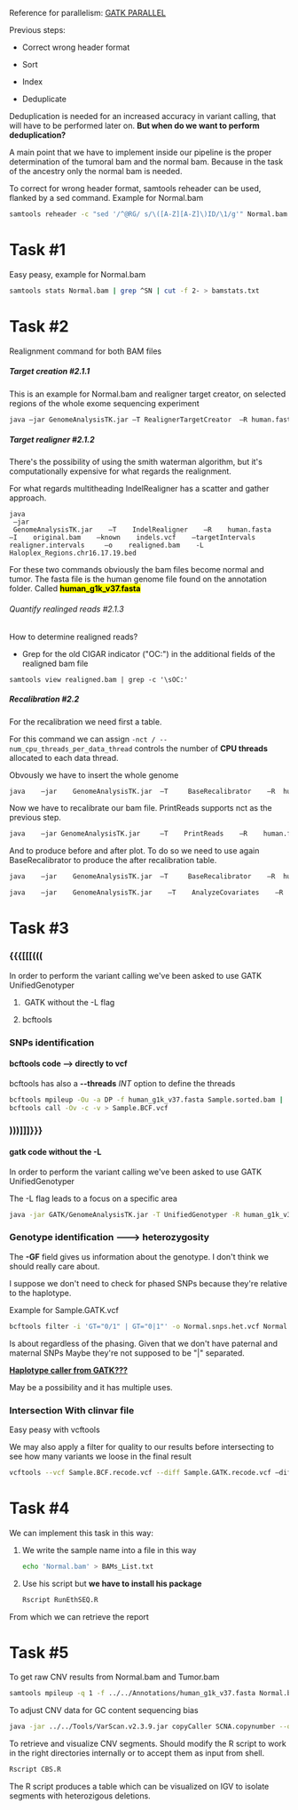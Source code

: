 Reference for parallelism:  [GATK PARALLEL](https://gatkforums.broadinstitute.org/gatk/discussion/1975/how-can-i-use-parallelism-to-make-gatk-tools-run-faster)

Previous steps:

- Correct wrong header format

- Sort

- Index

- Deduplicate

Deduplication is needed for an increased accuracy in variant calling, that will have to be performed later on. **But when do we want to perform deduplication?**



A main point that we have to implement inside our pipeline is the proper determination of the tumoral bam and the normal bam. Because in the task of the ancestry only the normal bam is needed.


To correct for wrong header format, samtools reheader can be used, flanked by a sed command. Example for Normal.bam

```bash
samtools reheader -c "sed '/^@RG/ s/\([A-Z][A-Z]\)ID/\1/g'" Normal.bam > Normal.RGcorrected.bam
```


# Task #1

Easy peasy, example for Normal.bam

```bash
samtools stats Normal.bam | grep ^SN | cut -f 2- > bamstats.txt
```

# Task #2

Realignment command for both BAM files

##### Target creation  #2.1.1

This is an example for Normal.bam and realigner target creator, on selected regions of the whole exome sequencing experiment

```bash
java –jar GenomeAnalysisTK.jar –T RealignerTargetCreator  –R human.fasta –I    Normal.bam    –known    indels.vcf –o realigner.intervals -L Haloplex_Regions.chr16.17.19.bed     
```

##### Target realigner #2.1.2

There's the possibility of using the smith waterman algorithm, but it's computationally expensive for what regards the realignment.

For what regards multitheading IndelRealigner has a scatter and gather approach.

```{bash}
java    
 –jar    
 GenomeAnalysisTK.jar    –T    IndelRealigner    –R    human.fasta    –I    original.bam    –known    indels.vcf    –targetIntervals    realigner.intervals     –o    realigned.bam    -L Haloplex_Regions.chr16.17.19.bed
```

For these two commands obviously the bam files become normal and tumor. The fasta file is the human genome file found on the annotation folder. Called **<mark>human_g1k_v37.fasta</mark>**

###### Quantify realinged reads #2.1.3

How to determine realigned reads?

- Grep for the old CIGAR indicator ("OC:") in the additional fields of the realigned bam file

```{bash}
samtools view realigned.bam | grep -c '\sOC:'
```

##### Recalibration #2.2

For the recalibration we need first a table.

For this command we can assign `-nct / --num_cpu_threads_per_data_thread`  controls the number of **CPU threads** allocated to each data thread.

Obvously we have to insert the whole genome

```bash
java    –jar    GenomeAnalysisTK.jar  –T     BaseRecalibrator    –R  human.fasta     –I  realigned.bam  –knownSites     dbsnp137.vcf       –knownSites gold.standard.indels.vcf –o    recal.table -L Haloplex_Regions.chr16.17.19.bed   
```

Now we have to recalibrate our bam file. PrintReads supports nct as the previous step.

```bash
java    –jar GenomeAnalysisTK.jar     –T    PrintReads    –R    human.fasta    –I     realigned.bam    –BQSR    recal.table    –o    recal.bam  -L Haloplex_Regions.chr16.17.19.bed
```

And to produce before and after plot. To do so we need to use again BaseRecalibrator to produce the after recalibration table.

```bash
java    –jar    GenomeAnalysisTK.jar  –T     BaseRecalibrator    –R  human.fasta     –I  realigned.bam  –knownSites     dbsnp137.vcf       –knownSites gold.standard.indels.vcf  -BQSR recal.table  –o    after_recal.table -L Haloplex_Regions.chr16.17.19.bed   
```

```bash
java    –jar    GenomeAnalysisTK.jar    –T    AnalyzeCovariates    –R    human.fasta    –before    recal.table    –after    after_recal.table    –plots    recal_plots.pdf    
```

# Task #3

### {{{[[[(((

In order to perform the variant calling we've been asked to use GATK UnifiedGenotyper

1.  GATK without the -L flag

2.  bcftools

### SNPs identification

#### bcftools code -->  directly to vcf

bcftools has also a **--threads** *INT*  option to define the threads

```bash
bcftools mpileup -Ou -a DP -f human_g1k_v37.fasta Sample.sorted.bam |
bcftools call -Ov -c -v > Sample.BCF.vcf
```
### )))]]]}}}
#### gatk code without the -L

In order to perform the variant calling we've been asked to use GATK UnifiedGenotyper

The -L flag leads to a focus on a specific area

```bash
java -jar GATK/GenomeAnalysisTK.jar -T UnifiedGenotyper -R human_g1k_v37.fasta -I Sample.sorted.bam -o Sample.GATK.vcf -L Haloplex_Regions.chr16.17.19.bed
```

### Genotype identification ---> heterozygosity

The **-GF** field gives us information about the genotype. I don't think we should really care about.

I suppose we don't need to check for phased SNPs because they're relative to the haplotype.

Example for Sample.GATK.vcf

```bash
bcftools filter -i 'GT="0/1" | GT="0|1"' -o Normal.snps.het.vcf Normal.snps.vcf
```

Is about regardless of the phasing. Given that we don't have paternal and maternal SNPs Maybe they're not supposed to be "|" separated.

<u>**Haplotype caller from GATK???**</u>

May be a possibility and it has multiple uses.



### Intersection With clinvar file

Easy peasy with vcftools

We may also apply a filter for quality to our results before intersecting to see how many variants we loose in the final result

```bash
vcftools --vcf Sample.BCF.recode.vcf --diff Sample.GATK.recode.vcf –diff-site
```

# Task #4

We can implement this task in this way:

1. We write the sample name into a file in this way 
   
   ```bash
   echo 'Normal.bam' > BAMs_List.txt
   ```

2. Use his script but **we have to install his package**
   
   ```bash
   Rscript RunEthSEQ.R
   ```

From which we can retrieve the report

# Task #5
To get raw CNV results from Normal.bam and Tumor.bam
```bash
samtools mpileup -q 1 -f ../../Annotations/human_g1k_v37.fasta Normal.bam Tumor.bam | java -jar ../../Tools/VarScan.v2.3.9.jar copynumber --output-file SCNA --mpileup 1
```

To adjust CNV data for GC content sequencing bias
```bash
java -jar ../../Tools/VarScan.v2.3.9.jar copyCaller SCNA.copynumber --output-file SCNA.copynumber.called
```

To retrieve and visualize CNV segments. Should modify the R script to work in the right directories internally or to 
accept them as input from shell.
```bash
Rscript CBS.R
```
The R script produces a table which can be visualized on IGV to isolate segments with heterozigous deletions.